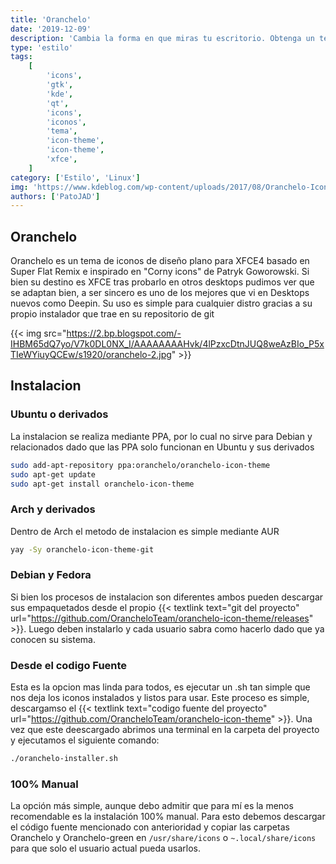 ```yaml
---
title: 'Oranchelo'
date: '2019-12-09'
description: 'Cambia la forma en que miras tu escritorio. Obtenga un tema de iconos cuidadosamente diseñado, brillante y limpio para Gnome Desktop.'
type: 'estilo'
tags:
    [
        'icons',
        'gtk',
        'kde',
        'qt',
        'icons',
        'iconos',
        'tema',
        'icon-theme',
        'icon-theme',
        'xfce',
    ]
category: ['Estilo', 'Linux']
img: 'https://www.kdeblog.com/wp-content/uploads/2017/08/Oranchelo-Icon-Theme_crop.jpg'
authors: ['PatoJAD']
---
```


## Oranchelo

Oranchelo es un tema de iconos de diseño plano para XFCE4 basado en Super Flat Remix e inspirado en "Corny icons" de Patryk Goworowski. Si bien su destino es XFCE tras probarlo en otros desktops pudimos ver que se adaptan bien, a ser sincero es uno de los mejores que vi en Desktops nuevos como Deepin. Su uso es simple para cualquier distro gracias a su propio instalador que trae en su repositorio de git

{{< img src="https://2.bp.blogspot.com/-IHBM65dQ7yo/V7k0DL0NX_I/AAAAAAAAHvk/4lPzxcDtnJUQ8weAzBIo_P5xTIeWYiuyQCEw/s1920/oranchelo-2.jpg" >}}

## Instalacion

### Ubuntu o derivados

La instalacion se realiza mediante PPA, por lo cual no sirve para Debian y relacionados dado que las PPA solo funcionan en Ubuntu y sus derivados

```zsh
sudo add-apt-repository ppa:oranchelo/oranchelo-icon-theme
sudo apt-get update
sudo apt-get install oranchelo-icon-theme
```

### Arch y derivados

Dentro de Arch el metodo de instalacion es simple mediante AUR

```zsh
yay -Sy oranchelo-icon-theme-git
```

### Debian y Fedora

Si bien los procesos de instalacion son diferentes ambos pueden descargar sus empaquetados desde el propio {{< textlink text="git del proyecto" url="https://github.com/OrancheloTeam/oranchelo-icon-theme/releases" >}}. Luego deben instalarlo y cada usuario sabra como hacerlo dado que ya conocen su sistema.

### Desde el codigo Fuente

Esta es la opcion mas linda para todos, es ejecutar un .sh tan simple que nos deja los iconos instalados y listos para usar. Este proceso es simple, descargamso el {{< textlink text="codigo fuente del proyecto" url="https://github.com/OrancheloTeam/oranchelo-icon-theme" >}}. Una vez que este deescargado abrimos una terminal en la carpeta del proyecto y ejecutamos el siguiente comando:

```zsh
./oranchelo-installer.sh
```

### 100% Manual

La opción más simple, aunque debo admitir que para mí es la menos recomendable es la instalación 100% manual. Para esto debemos descargar el código fuente mencionado con anterioridad y copiar las carpetas Oranchelo y Oranchelo-green en `/usr/share/icons` o `~.local/share/icons` para que solo el usuario actual pueda usarlos.
